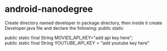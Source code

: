 # android-nanodegree
Create directory named developer in package directory, then inside it create Developer.java file and declare the following: public static 

public static final String MOVIES_API_KEY="add api key here";<br/>
public static final String YOUTUBE_API_KEY = "add youtube key here"

